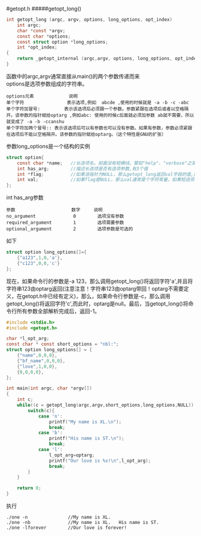 #getopt.h
#####getopt_long()
```c
int getopt_long (argc, argv, options, long_options, opt_index)
	int argc;
	char *const *argv;
	const char *options;
	const struct option *long_options;
	int *opt_index;
{
	return _getopt_internal (argc,argv, options, long_options, opt_index, 0); 
}
```
函数中的argc,argv通常直接从main()的两个参数传递而来           
options是选项参数组成的字符串。       
```text
options元素             说明
单个字符                表示选项,例如  abcde ,使用的时候就是 -a -b -c -abc 
单个字符加冒号:         表示该选项后必须跟一个参数。参数紧跟在选项后或者以空格隔开。该参数的指针赋给optarg ,例如abc: 使用的时候c后面就必须加参数 ab就不需要，所以就变成了 -a -b -ccanshu  
单个字符加两个冒号:: 表示该选项后可以有参数也可以没有参数。如果有参数，参数必须紧跟在选项后不能以空格隔开。该参数的指针赋给optarg。（这个特性是GNU的扩张）
```
参数long_options是一个结构的实例
```c
struct option{
	const char *name; 	//长选项名，前面没有短横线。譬如"help"、"verbose"之类
	int has_arg;		//描述长选项是否有选项参数,有3个值
	int *flag;			//如果该指针为NULL，那么getopt_long返回val字段的值,如果该指针不为NULL，那么会使得它所指向的结构填入val字段的值，同时getopt_long返回0
	int val;			//如果flag是NULL，那么val通常是个字符常量，如果短选项和长选项一致，那么该字符就应该与options中
};
```
int has_arg参数
```text
参数                     数字     说明
no_argument              0        选项没有参数
required_argument        1        选项需要参数
optional_argument        2        选项参数是可选的
```
如下
```c
struct option long_options[]={
	{"a123",1,0,'a'},
	{"c123",0,0,'c'}
};
```
现在，如果命令行的参数是-a 123，那么调用getopt_long()将返回字符'a',并且将字符串123由optarg返回(注意注意！字符串123由optarg带回！optarg不需要定义，在getopt.h中已经有定义)，那么，如果命令行参数是-c，那么调用getopt_long()将返回字符'c',而此时，optarg是null。最后，当getopt_long()将命令行所有参数全部解析完成后，返回-1。
```c
#include <stdio.h>
#include <getopt.h>

char *l_opt_arg;
const char * const short_options = "nbl:";
struct option long_options[] = {
	{"name",0,0,0},
	{"bf_name",0,0,0},
	{"love",1,0,0},
	{0,0,0,0},
};

int main(int argc, char *argv[])
{
	int c;
	while((c = getopt_long(argc,argv,short_options,long_options,NULL)) != -1){
		switch(c){
			case 'n':
				printf("My name is XL.\n");
				break;
			case 'b':
				printf("His name is ST.\n");
				break;
			case 'l':
				l_opt_arg=optarg;
				printf("Our love is %s!\n",l_opt_arg);
				break;
		}
	}

	return 0;
}
```
执行
```text
./one -n               //My name is XL.
./one -nb              //My name is XL.   His name is ST.
./one -lforever        //Our love is forever!
```

